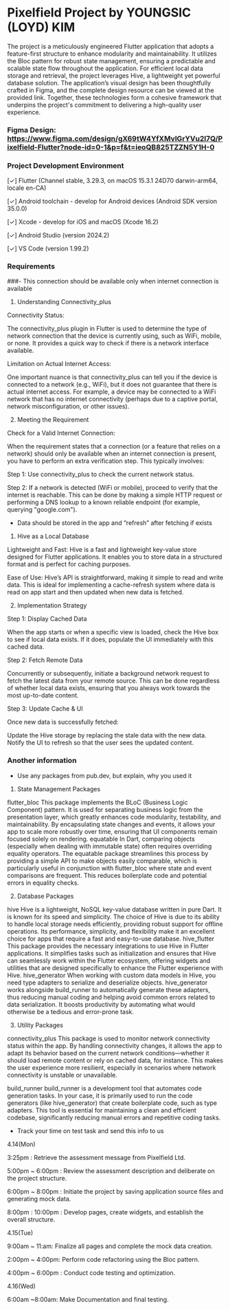 # Pixelfield Project by YOUNGSIC (LOYD) KIM

 The project is a meticulously engineered Flutter application that adopts a feature-first structure to enhance modularity and maintainability. It utilizes the Bloc pattern for robust state management, ensuring a predictable and scalable state flow throughout the application. For efficient local data storage and retrieval, the project leverages Hive, a lightweight yet powerful database solution. The application’s visual design has been thoughtfully crafted in Figma, and the complete design resource can be viewed at the provided link. Together, these technologies form a cohesive framework that underpins the project's commitment to delivering a high-quality user experience. 
 
### Figma Design: https://www.figma.com/design/gX69tW4YfXMvlGrYVu2l7Q/Pixelfield-Flutter?node-id=0-1&p=f&t=ieoQB825TZZN5Y1H-0

### Project Development Environment 

[✓] Flutter (Channel stable, 3.29.3, on macOS 15.3.1 24D70 darwin-arm64, locale
    en-CA)

[✓] Android toolchain - develop for Android devices (Android SDK version 35.0.0)

[✓] Xcode - develop for iOS and macOS (Xcode 16.2)

[✓] Android Studio (version 2024.2)

[✓] VS Code (version 1.99.2)

### Requirements  

###- This connection should be available only when internet connection is available 

1. Understanding Connectivity_plus

Connectivity Status:

The connectivity_plus plugin in Flutter is used to determine the type of network connection that the device is currently using, such as WiFi, mobile, or none. It provides a quick way to check if there is a network interface available.

Limitation on Actual Internet Access:

One important nuance is that connectivity_plus can tell you if the device is connected to a network (e.g., WiFi), but it does not guarantee that there is actual internet access. For example, a device may be connected to a WiFi network that has no internet connectivity (perhaps due to a captive portal, network misconfiguration, or other issues).

2. Meeting the Requirement 

Check for a Valid Internet Connection:

When the requirement states that a connection (or a feature that relies on a network) should only be available when an internet connection is present, you have to perform an extra verification step. This typically involves:

Step 1: Use connectivity_plus to check the current network status.

Step 2: If a network is detected (WiFi or mobile), proceed to verify that the internet is reachable. This can be done by making a simple HTTP request or performing a DNS lookup to a known reliable endpoint (for example, querying "google.com").  

- Data should be stored in the app and “refresh” after fetching if exists 

1. Hive as a Local Database

Lightweight and Fast:
Hive is a fast and lightweight key-value store designed for Flutter applications. It enables you to store data in a structured format and is perfect for caching purposes.

Ease of Use:
Hive’s API is straightforward, making it simple to read and write data. This is ideal for implementing a cache-refresh system where data is read on app start and then updated when new data is fetched.

2. Implementation Strategy 

Step 1: Display Cached Data

When the app starts or when a specific view is loaded, check the Hive box to see if local data exists. If it does, populate the UI immediately with this cached data.

Step 2: Fetch Remote Data

Concurrently or subsequently, initiate a background network request to fetch the latest data from your remote source. This can be done regardless of whether local data exists, ensuring that you always work towards the most up-to-date content.

Step 3: Update Cache & UI

Once new data is successfully fetched:

Update the Hive storage by replacing the stale data with the new data.
Notify the UI to refresh so that the user sees the updated content.


### Another information

- Use any packages from pub.dev, but explain, why you used it 

1. State Management Packages

flutter_bloc This package implements the BLoC (Business Logic Component) pattern. It is used for separating business logic from the presentation layer, which greatly enhances code modularity, testability, and maintainability. By encapsulating state changes and events, it allows your app to scale more robustly over time, ensuring that UI components remain focused solely on rendering.
equatable In Dart, comparing objects (especially when dealing with immutable state) often requires overriding equality operators. The equatable package streamlines this process by providing a simple API to make objects easily comparable, which is particularly useful in conjunction with flutter_bloc where state and event comparisons are frequent. This reduces boilerplate code and potential errors in equality checks.

2. Database Packages

hive Hive is a lightweight, NoSQL key-value database written in pure Dart. It is known for its speed and simplicity. The choice of Hive is due to its ability to handle local storage needs efficiently, providing robust support for offline operations. Its performance, simplicity, and flexibility make it an excellent choice for apps that require a fast and easy-to-use database.
hive_flutter This package provides the necessary integrations to use Hive in Flutter applications. It simplifies tasks such as initialization and ensures that Hive can seamlessly work within the Flutter ecosystem, offering widgets and utilities that are designed specifically to enhance the Flutter experience with Hive.
hive_generator When working with custom data models in Hive, you need type adapters to serialize and deserialize objects. hive_generator works alongside build_runner to automatically generate these adapters, thus reducing manual coding and helping avoid common errors related to data serialization. It boosts productivity by automating what would otherwise be a tedious and error-prone task.

3. Utility Packages

connectivity_plus This package is used to monitor network connectivity status within the app. By handling connectivity changes, it allows the app to adapt its behavior based on the current network conditions—whether it should load remote content or rely on cached data, for instance. This makes the user experience more resilient, especially in scenarios where network connectivity is unstable or unavailable.

build_runner build_runner is a development tool that automates code generation tasks. In your case, it is primarily used to run the code generators (like hive_generator) that create boilerplate code, such as type adapters. This tool is essential for maintaining a clean and efficient codebase, significantly reducing manual errors and repetitive coding tasks.

- Track your time on test task and send this info to us

4.14(Mon) 

3:25pm : Retrieve the assessment message from Pixelfield Ltd.

5:00pm ~ 6:00pm : Review the assessment description and deliberate on the project structure.

6:00pm ~ 8:00pm : Initiate the project by saving application source files and generating mock data.

8:00pm : 10:00pm : Develop pages, create widgets, and establish the overall structure.

4.15(Tue)  

9:00am ~ 11:am: Finalize all pages and complete the mock data creation.

2:00pm ~ 4:00pm: Perform code refactoring using the Bloc pattern.

4:00pm ~ 6:00pm : Conduct code testing and optimization.

4.16(Wed)  

6:00am ~8:00am: Make Documentation and final testing.

